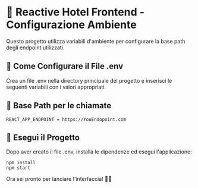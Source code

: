 # 🏨 Reactive Hotel Frontend - Configurazione Ambiente

Questo progetto utilizza variabili d'ambiente per configurare la base path degli endpoint utilizzati.

## 📌 Come Configurare il File .env

Crea un file .env nella directory principale del progetto e inserisci le seguenti variabili con i valori appropriati.

## 🔑 Base Path per le chiamate

```
REACT_APP_ENDPOINT = https://YouEndopoint.com
```

## 🚀 Esegui il Progetto

Dopo aver creato il file .env, installa le dipendenze ed esegui l'applicazione:

```
npm install
npm start
```

Ora sei pronto per lanciare l'interfaccia! 🏨🚀
